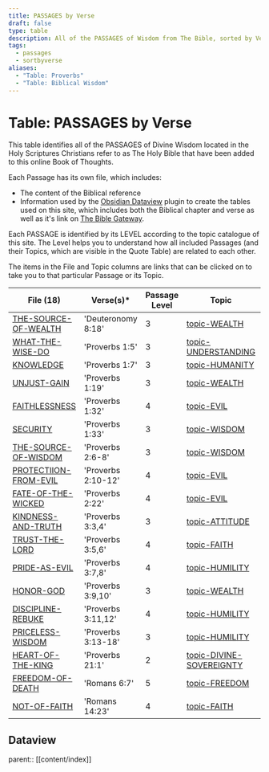 ```yaml
---
title: PASSAGES by Verse
draft: false
type: table
description: All of the PASSAGES of Wisdom from The Bible, sorted by Verse.
tags:
  - passages
  - sortbyverse
aliases:
  - "Table: Proverbs"
  - "Table: Biblical Wisdom"
---
```

# Table: PASSAGES by Verse
This table identifies all of the PASSAGES of Divine Wisdom located in the Holy Scriptures Christians refer to as The Holy Bible that have been added to this online Book of Thoughts.

Each Passage has its own file, which includes:
- The content of the Biblical reference
- Information used by the [Obsidian Dataview](https://blacksmithgu.github.io/obsidian-dataview/) plugin to create the tables used on this site, which includes both the Biblical chapter and verse as well as it's link on [The Bible Gateway](https://www.biblegateway.com/).

Each PASSAGE is identified by its LEVEL according to the topic catalogue of this site. The Level helps you to understand how all included Passages (and their Topics, which are visible in the Quote Table) are related to each other.

The items in the File and Topic columns are links that can be clicked on to take you to that particular Passage or its Topic.

|File (18)|Verse(s)*|Passage Level|Topic|Topic Level|
|---|---|---|---|---|
|[THE-SOURCE-OF-WEALTH](/BIBLE/Deut/THE-SOURCE-OF-WEALTH.md)|'Deuteronomy 8:18'|3|[topic-WEALTH](/TOPICS/topic-WEALTH.md)|3|
|[WHAT-THE-WISE-DO](/BIBLE/Prov/WHAT-THE-WISE-DO.md)|'Proverbs 1:5'|3|[topic-UNDERSTANDING](/TOPICS/topic-UNDERSTANDING.md)|3|
|[KNOWLEDGE](/BIBLE/Prov/KNOWLEDGE.md)|'Proverbs 1:7'|3|[topic-HUMANITY](/TOPICS/topic-HUMANITY.md)|3|
|[UNJUST-GAIN](/BIBLE/Prov/UNJUST-GAIN.md)|'Proverbs 1:19'|3|[topic-WEALTH](/TOPICS/topic-WEALTH.md)|3|
|[FAITHLESSNESS](/BIBLE/Prov/FAITHLESSNESS.md)|'Proverbs 1:32'|4|[topic-EVIL](/TOPICS/topic-EVIL.md)|4|
|[SECURITY](/BIBLE/Prov/SECURITY.md)|'Proverbs 1:33'|3|[topic-WISDOM](/TOPICS/topic-WISDOM.md)|3|
|[THE-SOURCE-OF-WISDOM](/BIBLE/Prov/THE-SOURCE-OF-WISDOM.md)|'Proverbs 2:6-8'|3|[topic-WISDOM](/TOPICS/topic-WISDOM.md)|3|
|[PROTECTIION-FROM-EVIL](/BIBLE/Prov/PROTECTIION-FROM-EVIL.md)|'Proverbs 2:10-12'|4|[topic-EVIL](/TOPICS/topic-EVIL.md)|4|
|[FATE-OF-THE-WICKED](/BIBLE/Prov/FATE-OF-THE-WICKED.md)|'Proverbs 2:22'|4|[topic-EVIL](/TOPICS/topic-EVIL.md)|4|
|[KINDNESS-AND-TRUTH](/BIBLE/Prov/KINDNESS-AND-TRUTH.md)|'Proverbs 3:3,4'|3|[topic-ATTITUDE](/TOPICS/topic-ATTITUDE.md)|3|
|[TRUST-THE-LORD](/BIBLE/Prov/TRUST-THE-LORD.md)|'Proverbs 3:5,6'|4|[topic-FAITH](/TOPICS/topic-FAITH.md)|4|
|[PRIDE-AS-EVIL](/BIBLE/Prov/PRIDE-AS-EVIL.md)|'Proverbs 3:7,8'|4|[topic-HUMILITY](/TOPICS/topic-HUMILITY.md)|4|
|[HONOR-GOD](/BIBLE/Prov/HONOR-GOD.md)|'Proverbs 3:9,10'|3|[topic-WEALTH](/TOPICS/topic-WEALTH.md)|3|
|[DISCIPLINE-REBUKE](/BIBLE/Prov/DISCIPLINE-REBUKE.md)|'Proverbs 3:11,12'|4|[topic-HUMILITY](/TOPICS/topic-HUMILITY.md)|4|
|[PRICELESS-WISDOM](/BIBLE/Prov/PRICELESS-WISDOM.md)|'Proverbs 3:13-18'|3|[topic-HUMILITY](/TOPICS/topic-HUMILITY.md)|4|
|[HEART-OF-THE-KING](/BIBLE/Prov/HEART-OF-THE-KING.md)|'Proverbs 21:1'|2|[topic-DIVINE-SOVEREIGNTY](/TOPICS/topic-DIVINE-SOVEREIGNTY.md)|2|
|[FREEDOM-OF-DEATH](/BIBLE/Roma/FREEDOM-OF-DEATH.md)|'Romans 6:7'|5|[topic-FREEDOM](/TOPICS/topic-FREEDOM.md)|5|
|[NOT-OF-FAITH](/BIBLE/Roma/NOT-OF-FAITH.md)|'Romans 14:23'|4|[topic-FAITH](/TOPICS/topic-FAITH.md)|4|

## Dataview
parent:: [[content/index]]